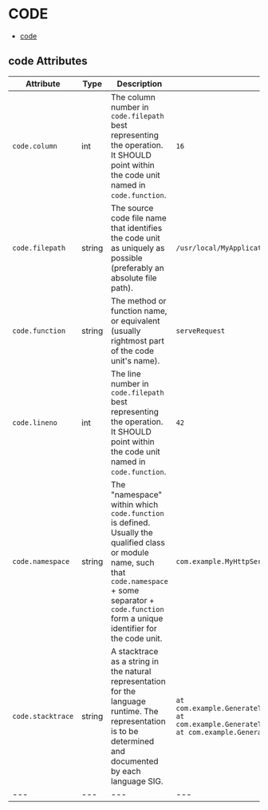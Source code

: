 
<!--- Hugo front matter used to generate the website version of this page:
--->

# CODE

- [code](#code)


## code Attributes

| Attribute  | Type | Description  | Examples  | Stability |
|---|---|---|---|---|
| `code.column` | int | The column number in `code.filepath` best representing the operation. It SHOULD point within the code unit named in `code.function`. | `16` | ![Experimental](https://img.shields.io/badge/-experimental-blue) |
| `code.filepath` | string | The source code file name that identifies the code unit as uniquely as possible (preferably an absolute file path). | `/usr/local/MyApplication/content_root/app/index.php` | ![Experimental](https://img.shields.io/badge/-experimental-blue) |
| `code.function` | string | The method or function name, or equivalent (usually rightmost part of the code unit's name). | `serveRequest` | ![Experimental](https://img.shields.io/badge/-experimental-blue) |
| `code.lineno` | int | The line number in `code.filepath` best representing the operation. It SHOULD point within the code unit named in `code.function`. | `42` | ![Experimental](https://img.shields.io/badge/-experimental-blue) |
| `code.namespace` | string | The "namespace" within which `code.function` is defined. Usually the qualified class or module name, such that `code.namespace` + some separator + `code.function` form a unique identifier for the code unit. | `com.example.MyHttpService` | ![Experimental](https://img.shields.io/badge/-experimental-blue) |
| `code.stacktrace` | string | A stacktrace as a string in the natural representation for the language runtime. The representation is to be determined and documented by each language SIG. | `at com.example.GenerateTrace.methodB(GenerateTrace.java:13)\n at com.example.GenerateTrace.methodA(GenerateTrace.java:9)\n at com.example.GenerateTrace.main(GenerateTrace.java:5)` | ![Experimental](https://img.shields.io/badge/-experimental-blue) |
|---|---|---|---|---|


